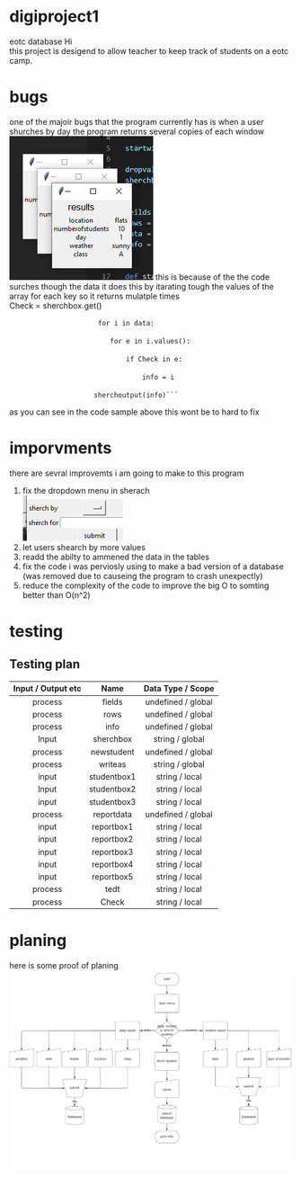 # digiproject1
eotc database
Hi  
this project is desigend to allow teacher to keep track of students on a eotc camp.  
# bugs
one of the majoir bugs that the program currently has is when a user shurches by day the program returns several copies of each window 
![imag](readmedata/suerachbydaybug.PNG)
this is because of the the code surches though the data it does this by itarating tough the values of the array for each key so it returns mulatple times   
                          Check = sherchbox.get()  

                          for i in data:      

                             for e in i.values():  

                                 if Check in e: 

                                     info = i  
                         
                         sherchoutput(info)```  
as you can see in the code sample above this wont be to hard to fix   

# imporvments
there are sevral improvemts i am going to make to this program 
1. fix the dropdown menu in sherach   
![img](readmedata/dropdownprob.PNG) 
2. let users shearch by more values
3. readd the abilty to ammened the data in the tables 
4. fix the code i was perviosly using to make a bad version of a database (was removed due to causeing the program to crash unexpectly)
5. reduce the complexity of the code to improve the big O to somting better than O(n^2)

# testing
## Testing plan
|Input / Output etc|Name|Data Type / Scope|
|:--:|:--:|:--:|
|process|fields |undefined / global|
|process|rows |undefined / global|
|process|info |undefined / global|
|Input|sherchbox|string / global|
|process|newstudent|undefined / global|
|process|writeas|string / global|
|input|studentbox1|string / local|
|Input|studentbox2|string / local|
|input|studentbox3|string / local|
|process|reportdata|undefined / global|
|input|reportbox1|string / local|
|input|reportbox2|string / local|
|input|reportbox3|string / local|
|input|reportbox4|string / local|
|input|reportbox5|string / local|
|process|tedt|string / local|
|process|Check|string / local|


# planing 
here is some proof of planing
![flow](readmedata/flow.png)

